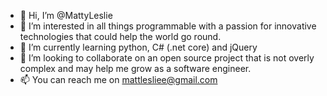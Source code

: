 - 👋 Hi, I’m @MattyLeslie
- 👀 I’m interested in all things programmable with a passion for innovative technologies that could help the world go round.
- 🌱 I’m currently learning python, C# (.net core) and jQuery
- 💞️ I’m looking to collaborate on an open source project that is not overly complex and may help me grow as a software engineer.
- 📫 You can reach me on mattlesliee@gmail.com

<!---
MattyLeslie/MattyLeslie is a ✨ special ✨ repository because its `README.md` (this file) appears on your GitHub profile.
You can click the Preview link to take a look at your changes.
--->
